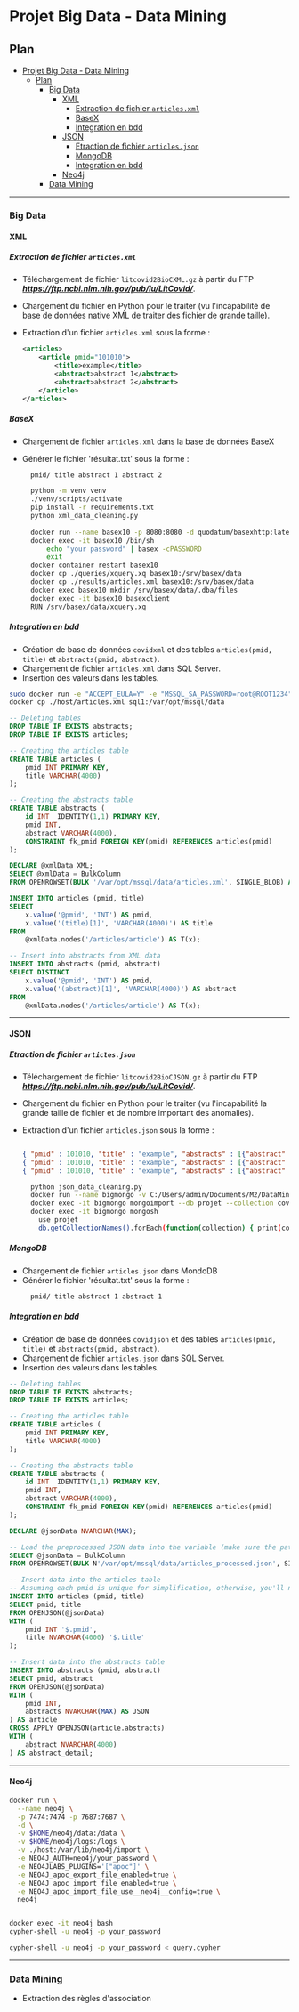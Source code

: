 # Projet Big Data - Data Mining

## Plan
- [Projet Big Data - Data Mining](#projet-big-data---data-mining)
  - [Plan](#plan)
    - [Big Data](#big-data)
      - [XML](#xml)
        - [Extraction de fichier `articles.xml`](#extraction-de-fichier-articlesxml)
        - [BaseX](#basex)
        - [Integration en bdd](#integration-en-bdd)
      - [JSON](#json)
        - [Etraction de fichier `articles.json`](#etraction-de-fichier-articlesjson)
        - [MongoDB](#mongodb)
        - [Integration en bdd](#integration-en-bdd-1)
      - [Neo4j](#neo4j)
    - [Data Mining](#data-mining)

---

### Big Data
#### XML
##### Extraction de fichier `articles.xml`

- Téléchargement de fichier `litcovid2BioCXML.gz` à partir du FTP ***<https://ftp.ncbi.nlm.nih.gov/pub/lu/LitCovid/>***.
- Chargement du fichier en Python pour le traiter (vu l'incapabilité de base de données native XML de traiter des fichier de grande taille).
- Extraction d'un fichier `articles.xml` sous la forme :

  ```xml
  <articles>
      <article pmid="101010">
          <title>example</title>
          <abstract>abstract 1</abstract>
          <abstract>abstract 2</abstract>
      </article>
  </articles>
  ```

##### BaseX

- Chargement de fichier `articles.xml` dans la base de données BaseX
- Générer le fichier 'résultat.txt' sous la forme :
  ```txt
    pmid/ title abstract 1 abstract 2
  ```


  ```bash
    python -m venv venv
    ./venv/scripts/activate
    pip install -r requirements.txt
    python xml_data_cleaning.py
    
    docker run --name basex10 -p 8080:8080 -d quodatum/basexhttp:latest
    docker exec -it basex10 /bin/sh
        echo "your password" | basex -cPASSWORD
        exit
    docker container restart basex10
    docker cp ./queries/xquery.xq basex10:/srv/basex/data
    docker cp ./results/articles.xml basex10:/srv/basex/data
    docker exec basex10 mkdir /srv/basex/data/.dba/files
    docker exec -it basex10 basexclient
    RUN /srv/basex/data/xquery.xq
  ```

  

##### Integration en bdd

- Création de base de données `covidxml` et des tables `articles(pmid, title)` et `abstracts(pmid, abstract)`.
- Chargement de fichier `articles.xml` dans SQL Server.
- Insertion des valeurs dans les tables.

```bash
sudo docker run -e "ACCEPT_EULA=Y" -e "MSSQL_SA_PASSWORD=root@ROOT1234" -p 1433:1433 --name sql1 --hostname sql1 -d mcr.microsoft.com/mssql/server:2022-latest
docker cp ./host/articles.xml sql1:/var/opt/mssql/data
```

```sql
-- Deleting tables
DROP TABLE IF EXISTS abstracts;
DROP TABLE IF EXISTS articles;

-- Creating the articles table
CREATE TABLE articles (
    pmid INT PRIMARY KEY,
    title VARCHAR(4000)
);

-- Creating the abstracts table
CREATE TABLE abstracts (
    id INT  IDENTITY(1,1) PRIMARY KEY,
    pmid INT,
    abstract VARCHAR(4000),
    CONSTRAINT fk_pmid FOREIGN KEY(pmid) REFERENCES articles(pmid)
);

DECLARE @xmlData XML;
SELECT @xmlData = BulkColumn
FROM OPENROWSET(BULK '/var/opt/mssql/data/articles.xml', SINGLE_BLOB) AS x;

INSERT INTO articles (pmid, title)
SELECT 
    x.value('@pmid', 'INT') AS pmid,
    x.value('(title)[1]', 'VARCHAR(4000)') AS title
FROM 
    @xmlData.nodes('/articles/article') AS T(x);

-- Insert into abstracts from XML data
INSERT INTO abstracts (pmid, abstract)
SELECT DISTINCT
    x.value('@pmid', 'INT') AS pmid,
    x.value('(abstract)[1]', 'VARCHAR(4000)') AS abstract
FROM 
    @xmlData.nodes('/articles/article') AS T(x);
```
---

#### JSON
##### Etraction de fichier `articles.json`

- Téléchargement de fichier `litcovid2BioCJSON.gz` à partir du FTP ***<https://ftp.ncbi.nlm.nih.gov/pub/lu/LitCovid/>***.
- Chargement du fichier en Python pour le traiter (vu l'incapabilité la grande taille de fichier et de nombre important des anomalies).
- Extraction d'un fichier `articles.json` sous la forme :
  ```json
  
  { "pmid" : 101010, "title" : "example", "abstracts" : [{"abstract" : "abstract 1"}, {"abstract" : "abstract 2"}]}
  { "pmid" : 101010, "title" : "example", "abstracts" : [{"abstract" : "abstract 1"}, {"abstract" : "abstract 2"}]}
  { "pmid" : 101010, "title" : "example", "abstracts" : [{"abstract" : "abstract 1"}, {"abstract" : "abstract 2"}]}
  ```

  ```bash
    python json_data_cleaning.py
    docker run --name bigmongo -v C:/Users/admin/Documents/M2/DataMining/Final/results/json_files:/data/dbfiles -d mongo
    docker exec -it bigmongo mongoimport --db projet --collection covid --file /data/dbfiles/articles.json
    docker exec -it bigmongo mongosh
      use projet
      db.getCollectionNames().forEach(function(collection) { print(collection + ": " + db[collection].count()); });
  ```

##### MongoDB

- Chargement de fichier `articles.json` dans MondoDB
- Générer le fichier 'résultat.txt' sous la forme :
  ```txt
    pmid/ title abstract 1 abstract 1
  ```

##### Integration en bdd

- Création de base de données `covidjson` et des tables `articles(pmid, title)` et `abstracts(pmid, abstract)`.
- Chargement de fichier `articles.json` dans SQL Server.
- Insertion des valeurs dans les tables.

```sql
-- Deleting tables
DROP TABLE IF EXISTS abstracts;
DROP TABLE IF EXISTS articles;

-- Creating the articles table
CREATE TABLE articles (
    pmid INT PRIMARY KEY,
    title VARCHAR(4000)
);

-- Creating the abstracts table
CREATE TABLE abstracts (
    id INT  IDENTITY(1,1) PRIMARY KEY,
    pmid INT,
    abstract VARCHAR(4000),
    CONSTRAINT fk_pmid FOREIGN KEY(pmid) REFERENCES articles(pmid)
);

DECLARE @jsonData NVARCHAR(MAX);

-- Load the preprocessed JSON data into the variable (make sure the path points to the processed JSON file)
SELECT @jsonData = BulkColumn
FROM OPENROWSET(BULK N'/var/opt/mssql/data/articles_processed.json', SINGLE_CLOB) AS j;

-- Insert data into the articles table
-- Assuming each pmid is unique for simplification, otherwise, you'll need to handle duplicates appropriately
INSERT INTO articles (pmid, title)
SELECT pmid, title
FROM OPENJSON(@jsonData)
WITH (
    pmid INT '$.pmid',
    title NVARCHAR(4000) '$.title'
);

-- Insert data into the abstracts table
INSERT INTO abstracts (pmid, abstract)
SELECT pmid, abstract
FROM OPENJSON(@jsonData)
WITH (
    pmid INT,
    abstracts NVARCHAR(MAX) AS JSON
) AS article
CROSS APPLY OPENJSON(article.abstracts)
WITH (
    abstract NVARCHAR(4000)
) AS abstract_detail;
```

---

#### Neo4j

```bash
docker run \
  --name neo4j \
  -p 7474:7474 -p 7687:7687 \
  -d \
  -v $HOME/neo4j/data:/data \
  -v $HOME/neo4j/logs:/logs \
  -v ./host:/var/lib/neo4j/import \
  -e NEO4J_AUTH=neo4j/your_password \
  -e NEO4JLABS_PLUGINS='["apoc"]' \
  -e NEO4J_apoc_export_file_enabled=true \
  -e NEO4J_apoc_import_file_enabled=true \
  -e NEO4J_apoc_import_file_use__neo4j__config=true \
  neo4j


docker exec -it neo4j bash
cypher-shell -u neo4j -p your_password

cypher-shell -u neo4j -p your_password < query.cypher
```

---

### Data Mining
- Extraction des règles d'association
